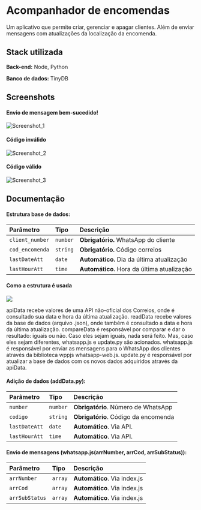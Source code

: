 # Acompanhador de encomendas

Um aplicativo que permite criar, gerenciar e apagar clientes. Além de enviar mensagens com atualizações da localização da encomenda.
## Stack utilizada

**Back-end:** Node, Python

**Banco de dados:** TinyDB


## Screenshots

#### Envio de mensagem bem-sucedido!

![Screenshot_1](https://user-images.githubusercontent.com/99875876/217393242-413d3b15-41b6-4ed3-9d31-7ecb0503ab47.png)

#### Código inválido

![Screenshot_2](https://user-images.githubusercontent.com/99875876/217393343-12163aa1-0d6c-4003-b915-4f38cc9db787.png)

#### Código válido

![Screenshot_3](https://user-images.githubusercontent.com/99875876/217393322-09f49932-b519-440c-ba00-c561c715ee6b.png)

## Documentação

#### Estrutura base de dados:

| Parâmetro      | Tipo       | Descrição                           |
| :------------- | :--------- | :---------------------------------- |
| `client_number`| `number`   | **Obrigatório.** WhatsApp do cliente|
| `cod_encomenda`| `string`   | **Obrigatório.** Código correios    |
| `lastDateAtt`  | `date`     | **Automático.** Dia da última atualização|
| `lastHourAtt`  | `time`     | **Automático.** Hora da última atualização|

#### Como a estrutura é usada

[![](https://mermaid.ink/img/pako:eNqFkUFPwzAMhf-K5dOQtnHvAWldgU1CCAluaQ9W461hSxMlqWBq-99JW6QhAVtOTt77nq24xdJIxgT3jmwFb1leQzwrsa0lfy7ffQGLxV33xA4kSeNh9bLtIJ2RVRkFioabPwn4gWRpB-uZY5IRPhPp6Mva0mhLjr_j-klcXxJ_PY_mjRiutxvjCKTaseM6sC8m5B9xBO_FR0XBk7XD9Nf9D6KxkgIv7am4NFB3jlD7hpTv4FE8k6RI4Rw1O01Kxr9vh5QcQ8Wac0xiKckdcszrPvqoCeb1VJeYBNfwHKfmmaK4Mo3Jjo6e-y_7PpTz?type=png)](https://mermaid.live/edit#pako:eNqFkUFPwzAMhf-K5dOQtnHvAWldgU1CCAluaQ9W461hSxMlqWBq-99JW6QhAVtOTt77nq24xdJIxgT3jmwFb1leQzwrsa0lfy7ffQGLxV33xA4kSeNh9bLtIJ2RVRkFioabPwn4gWRpB-uZY5IRPhPp6Mva0mhLjr_j-klcXxJ_PY_mjRiutxvjCKTaseM6sC8m5B9xBO_FR0XBk7XD9Nf9D6KxkgIv7am4NFB3jlD7hpTv4FE8k6RI4Rw1O01Kxr9vh5QcQ8Wac0xiKckdcszrPvqoCeb1VJeYBNfwHKfmmaK4Mo3Jjo6e-y_7PpTz)


  apiData recebe valores de uma API não-oficial dos Correios, onde é consultado sua data e hora da última atualização.
  readData recebe valores da base de dados (arquivo .json), onde também é consultado a data e hora da última atualização.
  compareData é responsável por comparar e dar o resultado: iguais ou não. Caso eles sejam iguais, nada será feito. Mas, caso eles sejam diferentes, whatsapp.js e update.py são acionados.
  whatsapp.js é responsável por enviar as mensagens para o WhatsApp dos clientes através da biblioteca wppjs whatsapp-web.js.
  update.py é responsável por atualizar a base de dados com os novos dados adquiridos através da apiData.

#### Adição de dados (addData.py):

| Parâmetro   | Tipo       | Descrição                                   |
| :---------- | :--------- | :------------------------------------------ |
| `number`      | `number` | **Obrigatório**. Número de WhatsApp         |
| `codigo`      | `string` | **Obrigatório**. Código da encomenda        |
| `lastDateAtt` | `date`   | **Automático**. Via API.                    |
| `lastHourAtt` | `time`   | **Automático**. Via API.                    |



#### Envio de mensagens (whatsapp.js(arrNumber, arrCod, arrSubStatus)):

| Parâmetro   | Tipo       | Descrição                                   |
| :---------- | :--------- | :------------------------------------------ |
| `arrNumber`      | `array` | **Automático**. Via index.js |
|`arrCod`          | `array` | **Automático**. Via index.js|
| `arrSubStatus`   | `array` | **Automático**. Via index.js|

